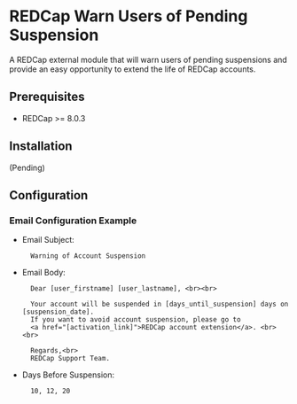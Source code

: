 # REDCap Warn Users of Pending Suspension

A REDCap external module that will warn users of pending suspensions and provide an easy opportunity to extend the life of REDCap accounts.

## Prerequisites
- REDCap >= 8.0.3

## Installation
(Pending)

## Configuration

### Email Configuration Example

- Email Subject: 
    
        Warning of Account Suspension

- Email Body: 
    
        Dear [user_firstname] [user_lastname], <br><br>

        Your account will be suspended in [days_until_suspension] days on [suspension_date]. 
        If you want to avoid account suspension, please go to 
        <a href="[activation_link]">REDCap account extension</a>. <br><br>

        Regards,<br>
        REDCap Support Team.
        
- Days Before Suspension:
    
        10, 12, 20

